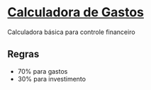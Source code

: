 # [Calculadora de Gastos](https://calculadora-gastos.firebaseapp.com/)

Calculadora básica para controle financeiro

## Regras
 - 70% para gastos
 - 30% para investimento
 
